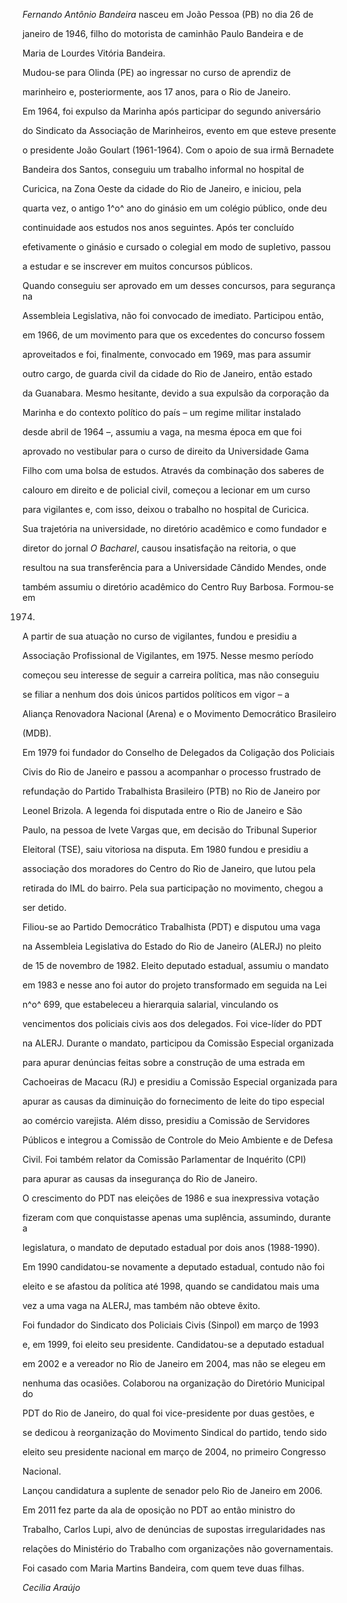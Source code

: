 

*Fernando Antônio Bandeira* nasceu em João Pessoa (PB) no dia 26 de

janeiro de 1946, filho do motorista de caminhão Paulo Bandeira e de

Maria de Lourdes Vitória Bandeira.



Mudou-se para Olinda (PE) ao ingressar no curso de aprendiz de

marinheiro e, posteriormente, aos 17 anos, para o Rio de Janeiro.



Em 1964, foi expulso da Marinha após participar do segundo aniversário

do Sindicato da Associação de Marinheiros, evento em que esteve presente

o presidente João Goulart (1961-1964). Com o apoio de sua irmã Bernadete

Bandeira dos Santos, conseguiu um trabalho informal no hospital de

Curicica, na Zona Oeste da cidade do Rio de Janeiro, e iniciou, pela

quarta vez, o antigo 1^o^ ano do ginásio em um colégio público, onde deu

continuidade aos estudos nos anos seguintes. Após ter concluído

efetivamente o ginásio e cursado o colegial em modo de supletivo, passou

a estudar e se inscrever em muitos concursos públicos.



Quando conseguiu ser aprovado em um desses concursos, para segurança na

Assembleia Legislativa, não foi convocado de imediato. Participou então,

em 1966, de um movimento para que os excedentes do concurso fossem

aproveitados e foi, finalmente, convocado em 1969, mas para assumir

outro cargo, de guarda civil da cidade do Rio de Janeiro, então estado

da Guanabara. Mesmo hesitante, devido a sua expulsão da corporação da

Marinha e do contexto político do país – um regime militar instalado

desde abril de 1964 –, assumiu a vaga, na mesma época em que foi

aprovado no vestibular para o curso de direito da Universidade Gama

Filho com uma bolsa de estudos. Através da combinação dos saberes de

calouro em direito e de policial civil, começou a lecionar em um curso

para vigilantes e, com isso, deixou o trabalho no hospital de Curicica.



Sua trajetória na universidade, no diretório acadêmico e como fundador e

diretor do jornal *O Bacharel*, causou insatisfação na reitoria, o que

resultou na sua transferência para a Universidade Cândido Mendes, onde

também assumiu o diretório acadêmico do Centro Ruy Barbosa. Formou-se em

1974.



A partir de sua atuação no curso de vigilantes, fundou e presidiu a

Associação Profissional de Vigilantes, em 1975. Nesse mesmo período

começou seu interesse de seguir a carreira política, mas não conseguiu

se filiar a nenhum dos dois únicos partidos políticos em vigor – a

Aliança Renovadora Nacional (Arena) e o Movimento Democrático Brasileiro

(MDB).



Em 1979 foi fundador do Conselho de Delegados da Coligação dos Policiais

Civis do Rio de Janeiro e passou a acompanhar o processo frustrado de

refundação do Partido Trabalhista Brasileiro (PTB) no Rio de Janeiro por

Leonel Brizola. A legenda foi disputada entre o Rio de Janeiro e São

Paulo, na pessoa de Ivete Vargas que, em decisão do Tribunal Superior

Eleitoral (TSE), saiu vitoriosa na disputa. Em 1980 fundou e presidiu a

associação dos moradores do Centro do Rio de Janeiro, que lutou pela

retirada do IML do bairro. Pela sua participação no movimento, chegou a

ser detido.



Filiou-se ao Partido Democrático Trabalhista (PDT) e disputou uma vaga

na Assembleia Legislativa do Estado do Rio de Janeiro (ALERJ) no pleito

de 15 de novembro de 1982. Eleito deputado estadual, assumiu o mandato

em 1983 e nesse ano foi autor do projeto transformado em seguida na Lei

n^o^ 699, que estabeleceu a hierarquia salarial, vinculando os

vencimentos dos policiais civis aos dos delegados. Foi vice-líder do PDT

na ALERJ. Durante o mandato, participou da Comissão Especial organizada

para apurar denúncias feitas sobre a construção de uma estrada em

Cachoeiras de Macacu (RJ) e presidiu a Comissão Especial organizada para

apurar as causas da diminuição do fornecimento de leite do tipo especial

ao comércio varejista. Além disso, presidiu a Comissão de Servidores

Públicos e integrou a Comissão de Controle do Meio Ambiente e de Defesa

Civil. Foi também relator da Comissão Parlamentar de Inquérito (CPI)

para apurar as causas da insegurança do Rio de Janeiro.



O crescimento do PDT nas eleições de 1986 e sua inexpressiva votação

fizeram com que conquistasse apenas uma suplência, assumindo, durante a

legislatura, o mandato de deputado estadual por dois anos (1988-1990).

Em 1990 candidatou-se novamente a deputado estadual, contudo não foi

eleito e se afastou da política até 1998, quando se candidatou mais uma

vez a uma vaga na ALERJ, mas também não obteve êxito.



Foi fundador do Sindicato dos Policiais Civis (Sinpol) em março de 1993

e, em 1999, foi eleito seu presidente. Candidatou-se a deputado estadual

em 2002 e a vereador no Rio de Janeiro em 2004, mas não se elegeu em

nenhuma das ocasiões. Colaborou na organização do Diretório Municipal do

PDT do Rio de Janeiro, do qual foi vice-presidente por duas gestões, e

se dedicou à reorganização do Movimento Sindical do partido, tendo sido

eleito seu presidente nacional em março de 2004, no primeiro Congresso

Nacional.



Lançou candidatura a suplente de senador pelo Rio de Janeiro em 2006.



Em 2011 fez parte da ala de oposição no PDT ao então ministro do

Trabalho, Carlos Lupi, alvo de denúncias de supostas irregularidades nas

relações do Ministério do Trabalho com organizações não governamentais.



Foi casado com Maria Martins Bandeira, com quem teve duas filhas.



*Cecilia Araújo*



